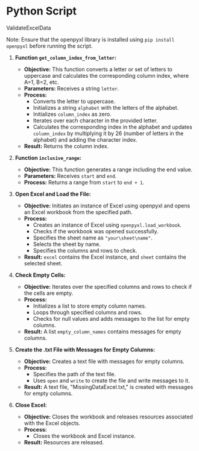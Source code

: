 # Python Script
ValidateExcelData

Note: Ensure that the openpyxl library is installed using `pip install openpyxl` before running the script.

1. **Function `get_column_index_from_letter`:**
   - **Objective:** This function converts a letter or set of letters to uppercase and calculates the corresponding column index, where A=1, B=2, etc.
   - **Parameters:** Receives a string `letter`.
   - **Process:**
     - Converts the letter to uppercase.
     - Initializes a string `alphabet` with the letters of the alphabet.
     - Initializes `column_index` as zero.
     - Iterates over each character in the provided letter.
     - Calculates the corresponding index in the alphabet and updates `column_index` by multiplying it by 26 (number of letters in the alphabet) and adding the character index.
   - **Result:** Returns the column index.

2. **Function `inclusive_range`:**
   - **Objective:** This function generates a range including the end value.
   - **Parameters:** Receives `start` and `end`.
   - **Process:** Returns a range from `start` to `end + 1`.

3. **Open Excel and Load the File:**
   - **Objective:** Initiates an instance of Excel using openpyxl and opens an Excel workbook from the specified path.
   - **Process:**
     - Creates an instance of Excel using `openpyxl.load_workbook`.
     - Checks if the workbook was opened successfully.
     - Specifies the sheet name as `"your\sheet\name"`.
     - Selects the sheet by name.
     - Specifies the columns and rows to check.
   - **Result:** `excel` contains the Excel instance, and `sheet` contains the selected sheet.

4. **Check Empty Cells:**
   - **Objective:** Iterates over the specified columns and rows to check if the cells are empty.
   - **Process:**
     - Initializes a list to store empty column names.
     - Loops through specified columns and rows.
     - Checks for null values and adds messages to the list for empty columns.
   - **Result:** A list `empty_column_names` contains messages for empty columns.

5. **Create the .txt File with Messages for Empty Columns:**
   - **Objective:** Creates a text file with messages for empty columns.
   - **Process:**
     - Specifies the path of the text file.
     - Uses `open` and `write` to create the file and write messages to it.
   - **Result:** A text file, "MissingDataExcel.txt," is created with messages for empty columns.

6. **Close Excel:**
   - **Objective:** Closes the workbook and releases resources associated with the Excel objects.
   - **Process:**
     - Closes the workbook and Excel instance.
   - **Result:** Resources are released.
